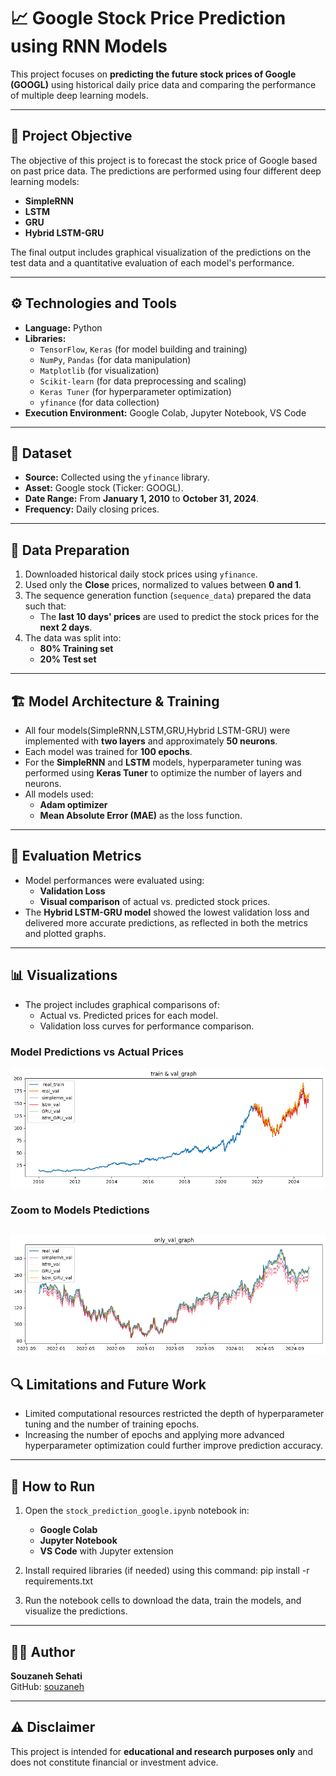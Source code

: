 # 📈 Google Stock Price Prediction using RNN Models

This project focuses on **predicting the future stock prices of Google (GOOGL)** using historical daily price data and comparing the performance of multiple deep learning models.

---

## 🎯 Project Objective

The objective of this project is to forecast the stock price of Google based on past price data. The predictions are performed using four different deep learning models:

- **SimpleRNN**
- **LSTM**
- **GRU**
- **Hybrid LSTM-GRU**

The final output includes graphical visualization of the predictions on the test data and a quantitative evaluation of each model's performance.

---

## ⚙️ Technologies and Tools

- **Language:** Python
- **Libraries:** 
  - `TensorFlow`, `Keras` (for model building and training)
  - `NumPy`, `Pandas` (for data manipulation)
  - `Matplotlib` (for visualization)
  - `Scikit-learn` (for data preprocessing and scaling)
  - `Keras Tuner` (for hyperparameter optimization)
  - `yfinance` (for data collection)
- **Execution Environment:** Google Colab, Jupyter Notebook, VS Code

---

## 📅 Dataset

- **Source:** Collected using the `yfinance` library.
- **Asset:** Google stock (Ticker: GOOGL).
- **Date Range:** From **January 1, 2010** to **October 31, 2024**.
- **Frequency:** Daily closing prices.

---

## 🔄 Data Preparation

1. Downloaded historical daily stock prices using `yfinance`.
2. Used only the **Close** prices, normalized to values between **0 and 1**.
3. The sequence generation function (`sequence_data`) prepared the data such that:
   - The **last 10 days' prices** are used to predict the stock prices for the **next 2 days**.
4. The data was split into:
   - **80% Training set**
   - **20% Test set**

---

## 🏗️ Model Architecture & Training

- All four models(SimpleRNN,LSTM,GRU,Hybrid LSTM-GRU) were implemented with **two layers** and approximately **50 neurons**.
- Each model was trained for **100 epochs**.
- For the **SimpleRNN** and **LSTM** models, hyperparameter tuning was performed using **Keras Tuner** to optimize the number of layers and neurons.
- All models used:
  - **Adam optimizer**
  - **Mean Absolute Error (MAE)** as the loss function.

---

## 📏 Evaluation Metrics

- Model performances were evaluated using:
  - **Validation Loss**
  - **Visual comparison** of actual vs. predicted stock prices.
- The **Hybrid LSTM-GRU model** showed the lowest validation loss and delivered more accurate predictions, as reflected in both the metrics and plotted graphs.

---

## 📊 Visualizations

- The project includes graphical comparisons of:
  - Actual vs. Predicted prices for each model.
  - Validation loss curves for performance comparison.

### Model Predictions vs Actual Prices
![train data and  test Predictions](images/actual_vs_predictd.png)

###  Zoom to Models Ptedictions
![Comparison: Predictions of 4 Models ](images/model_comprison.png)
---

## 🔍 Limitations and Future Work

- Limited computational resources restricted the depth of hyperparameter tuning and the number of training epochs.
- Increasing the number of epochs and applying more advanced hyperparameter optimization could further improve prediction accuracy.

---

## 🚀 How to Run

1. Open the `stock_prediction_google.ipynb` notebook in:
   - **Google Colab**
   - **Jupyter Notebook**
   - **VS Code** with Jupyter extension
2. Install required libraries (if needed) using this command:
pip install -r requirements.txt

3. Run the notebook cells to download the data, train the models, and visualize the predictions.

---

## 👩‍💻 Author

**Souzaneh Sehati**  
GitHub: [souzaneh](https://github.com/souzaneh)

---

## ⚠️ Disclaimer

This project is intended for **educational and research purposes only** and does not constitute financial or investment advice.


